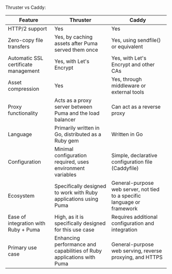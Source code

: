 Thruster vs Caddy:

| Feature                             | Thruster                                                   | Caddy                                                         |
|-------------------------------------|------------------------------------------------------------|------------------------------------------------------------|
| HTTP/2 support                      | Yes                                                        | Yes                                                       |
| Zero-copy file transfers            | Yes, by caching assets after Puma served them once         | Yes, using sendfile() or equivalent                       |
| Automatic SSL certificate management| Yes, with Let's Encrypt                                    | Yes, with Let's Encrypt and other CAs                     |
| Asset compression                   | Yes                                                        | Yes, through middleware or external tools                 |
| Proxy functionality                 | Acts as a proxy server between Puma and the load balancer  | Can act as a reverse proxy                                |
| Language                            | Primarily written in Go, distributed as a Ruby gem         | Written in Go                                             |
| Configuration                       | Minimal configuration required, uses environment variables | Simple, declarative configuration file (Caddyfile)        |
| Ecosystem                           | Specifically designed to work with Ruby applications using Puma | General-purpose web server, not tied to a specific language or framework |
| Ease of integration with Ruby + Puma| High, as it is specifically designed for this use case     | Requires additional configuration and integration         |
| Primary use case                    | Enhancing performance and capabilities of Ruby applications with Puma | General-purpose web serving, reverse proxying, and HTTPS  |

